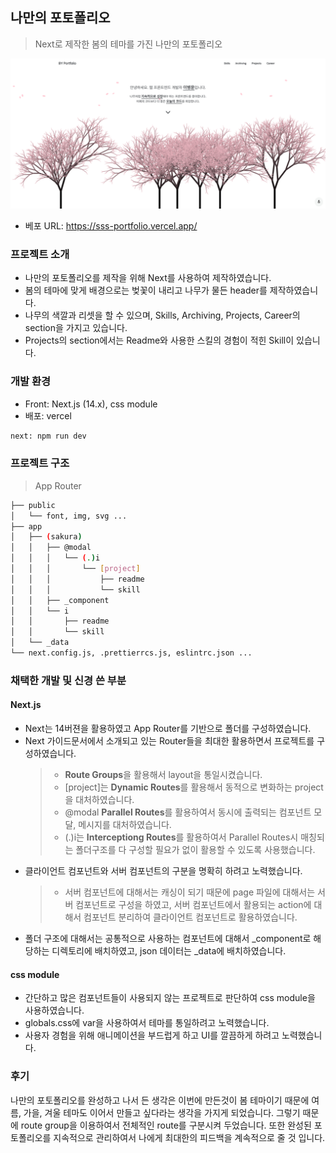 ## 나만의 포토폴리오
> Next로 제작한 봄의 테마를 가진 나만의 포토폴리오


![readme.png](../../../public/img/readme.png)
- 베포 URL: https://sss-portfolio.vercel.app/

### 프로젝트 소개

- 나만의 포토폴리오를 제작을 위해 Next를 사용하여 제작하였습니다.
- 봄의 테마에 맞게 배경으로는 벚꽃이 내리고 나무가 물든 header를 제작하였습니다.
- 나무의 색깔과 리셋을 할 수 있으며, Skills, Archiving, Projects, Career의 section을 가지고 있습니다.
- Projects의 section에서는 Readme와 사용한 스킬의 경험이 적힌 Skill이 있습니다.

### 개발  환경

- Front: Next.js (14.x), css module
- 배포: vercel
```bash
next: npm run dev
```

### 프로젝트 구조

> App Router

```bash
├── public
│   └── font, img, svg ...
├── app
│   ├── (sakura)
│   │   ├── @modal
│   │   │   └── (.)i
│   │   │       └── [project]
│   │   │           ├── readme
│   │   │           └── skill
│   │   ├── _component
│   │   └── i
│   │       ├── readme
│   │       └── skill
│   └── _data
└── next.config.js, .prettierrcs.js, eslintrc.json ...
``` 

### 채택한 개발 및 신경 쓴 부분

#### Next.js

- Next는 14버젼을 활용하였고 App Router를 기반으로 폴더를 구성하였습니다.
- Next 가이드문서에서 소개되고 있는 Router들을 최대한 활용하면서 프로젝트를 구성하였습니다.
  > - <b>Route Groups</b>을 활용해서 layout을 통일시켰습니다.
  > - [project]는 <b>Dynamic Routes</b>를 활용해서 동적으로 변화하는 project을 대처하였습니다.
  > - @modal <b>Parallel Routes</b>를 활용하여서 동시에 출력되는 컴포넌트 모달, 메시지를 대처하였습니다.
  > - (.)i는 <b>Interceptiong Routes</b>를 활용하여서 Parallel Routes시 매칭되는 폴더구조를 다 구성할 필요가 없이 활용할 수 있도록 사용했습니다.
- 클라이언트 컴포넌트와 서버 컴포넌트의 구분을 명확히 하려고 노력했습니다.
  > - 서버 컴포넌트에 대해서는 캐싱이 되기 때문에 page 파일에 대해서는 서버 컴포넌트로 구성을 하였고, 서버 컴포넌트에서 활용되는 action에 대해서 컴포넌트 분리하여 클라이언트 컴포넌트로 활용하였습니다.
- 폴더 구조에 대해서는 공통적으로 사용하는 컴포넌트에 대해서 _component로 해당하는 디렉토리에 배치하였고, json 데이터는 _data에 배치하였습니다.

#### css module

- 간단하고 많은 컴포넌트들이 사용되지 않는 프로젝트로 판단하여 css module을 사용하였습니다.
- globals.css에 var을 사용하여서 테마를 통일하려고 노력했습니다.
- 사용자 경험을 위해 애니메이션을 부드럽게 하고 UI를 깔끔하게 하려고 노력했습니다.

### 후기

나만의 포토폴리오를 완성하고 나서 든 생각은 이번에 만든것이 봄 테마이기 때문에 여름, 가을, 겨울 테마도 이어서 만들고 싶다라는 생각을 가지게 되었습니다. 그렇기 때문에 route group을 이용하여서 전체적인 route를 구분시켜 두었습니다.
또한 완성된 포토폴리오를 지속적으로 관리하여서 나에게 최대한의 피드백을 계속적으로 줄 것 입니다.